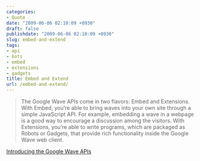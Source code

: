 ```yaml
---
categories:
- Quote
date: "2009-06-06 02:10:09 +0930"
draft: false
publishdate: "2009-06-06 02:10:09 +0930"
slug: embed-and-extend
tags:
- api
- bots
- embed
- extensions
- gadgets
title: Embed and Extend
url: /embed-and-extend/
---
```

> The Google Wave APIs come in two flavors: Embed and Extensions. With
> Embed, you’re able to bring waves into your own site through a simple
> JavaScript API. For example, embedding a wave in a webpage is a good
> way to encourage a discussion among the visitors. With Extensions,
> you’re able to write programs, which are packaged as Robots or
> Gadgets, that provide rich functionality inside the Google Wave web
> client.

[Introducing the Google Wave
APIs](http://googlewavedev.blogspot.com/2009/05/introducing-google-wave-apis-what-can.html)